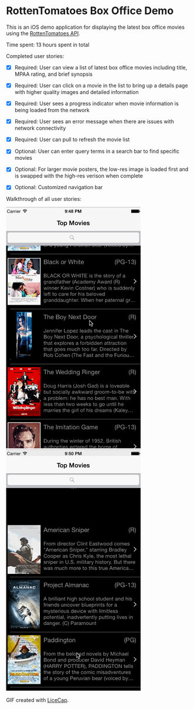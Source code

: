 # RottenTomatoes Box Office Demo

This is an iOS demo application for displaying the latest box office movies using the [RottenTomatoes API](http://www.rottentomatoes.com/).

Time spent: 13 hours spent in total

Completed user stories:

 * [x] Required: User can view a list of latest box office movies including title, MPAA rating, and brief synopsis
 * [x] Required: User can click on a movie in the list to bring up a details page with higher quality images and detailed information
 * [x] Required: User sees a progress indicator when movie information is being loaded from the network
 * [x] Required: User sees an error message when there are issues with network connectivity
 * [x] Required: User can pull to refresh the movie list

 * [x] Optional: User can enter query terms in a search bar to find specific movies
 * [x] Optional: For larger movie posters, the low-res image is loaded first and is swapped with the high-res verison when complete
 * [x] Optional: Customized navigation bar

Walkthrough of all user stories:

![Video Walkthrough 1](anim_rotten_tomatoes1.gif)
![Video Walkthrough 2](anim_rotten_tomatoes2.gif)

GIF created with [LiceCap](http://www.cockos.com/licecap/).
